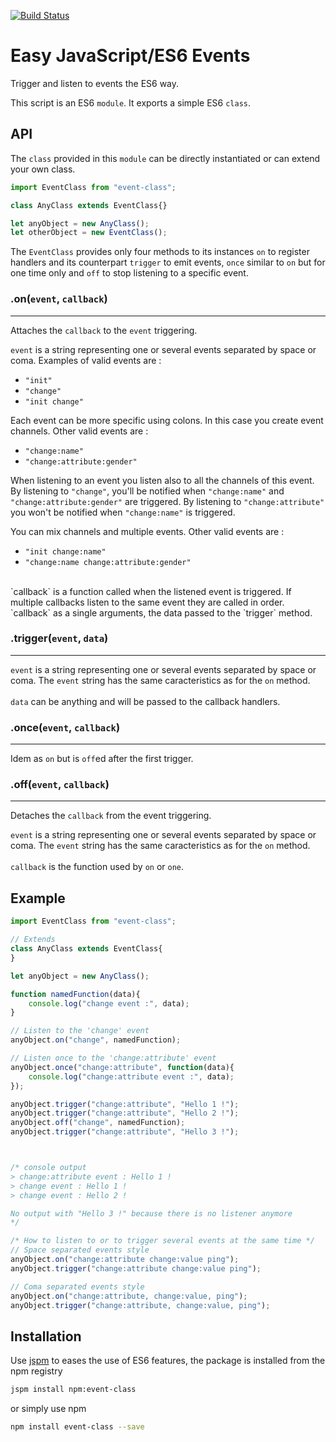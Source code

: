 [![Build Status](https://travis-ci.org/sroucheray/event-class.svg?branch=master)](https://travis-ci.org/sroucheray/event-class)
# Easy JavaScript/ES6 Events

Trigger and listen to events the ES6 way.

This script is an ES6 `module`. It exports a simple ES6 `class`.

## API

The `class` provided in this `module` can be directly instantiated or can extend your own class.

```javascript
import EventClass from "event-class";

class AnyClass extends EventClass{}

let anyObject = new AnyClass();
let otherObject = new EventClass();
```

The `EventClass` provides only four methods to its instances `on` to register handlers and its counterpart `trigger` to emit events, `once` similar to `on` but for one time only and `off` to stop listening to a specific event.

### .on(`event`, `callback`)
---
Attaches the `callback` to the `event` triggering.

`event` is a string representing one or several events separated by space or coma.
Examples of valid events are :
* `"init"`
* `"change"`
* `"init change"`

Each event can be more specific using colons. In this case you create event channels.
Other valid events are :
* `"change:name"`
* `"change:attribute:gender"`

When listening to an event you listen also to all the channels of this event. By listening to `"change"`, you'll be notified when `"change:name"` and `"change:attribute:gender"` are triggered. By listening to `"change:attribute"` you won't be notified when `"change:name"` is triggered.

You can mix channels and multiple events.
Other valid events are :
* `"init change:name"`
* `"change:name change:attribute:gender"`

<br>
`callback` is a function called when the listened event is triggered.
If multiple callbacks listen to the same event they are called in order. `callback` as a single arguments, the data passed to the `trigger` method.


### .trigger(`event`, `data`)
---
`event` is a string representing one or several events separated by space or coma.
The `event` string has the same caracteristics as for the `on` method.
<br><br>
`data` can be anything and will be passed to the callback handlers.

### .once(`event`, `callback`)
---
Idem as `on` but is `off`ed after the first trigger.

### .off(`event`, `callback`)
---
Detaches the `callback` from the event triggering.

`event` is a string representing one or several events separated by space or coma.
The `event` string has the same caracteristics as for the `on` method.
<br><br>
`callback` is the function used by `on` or `one`.

## Example

```javascript
import EventClass from "event-class";

// Extends
class AnyClass extends EventClass{
}

let anyObject = new AnyClass();

function namedFunction(data){
    console.log("change event :", data);
}

// Listen to the 'change' event
anyObject.on("change", namedFunction);

// Listen once to the 'change:attribute' event
anyObject.once("change:attribute", function(data){
    console.log("change:attribute event :", data);
});

anyObject.trigger("change:attribute", "Hello 1 !");
anyObject.trigger("change:attribute", "Hello 2 !");
anyObject.off("change", namedFunction);
anyObject.trigger("change:attribute", "Hello 3 !");



/* console output
> change:attribute event : Hello 1 !
> change event : Hello 1 !
> change event : Hello 2 !

No output with "Hello 3 !" because there is no listener anymore
*/

/* How to listen to or to trigger several events at the same time */
// Space separated events style
anyObject.on("change:attribute change:value ping");
anyObject.trigger("change:attribute change:value ping");

// Coma separated events style
anyObject.on("change:attribute, change:value, ping");
anyObject.trigger("change:attribute, change:value, ping");
```

## Installation

Use [jspm](http://jspm.io/) to eases the use of ES6 features, the package is installed from the npm registry

```bash
jspm install npm:event-class
```
or simply use npm

```bash
npm install event-class --save
```